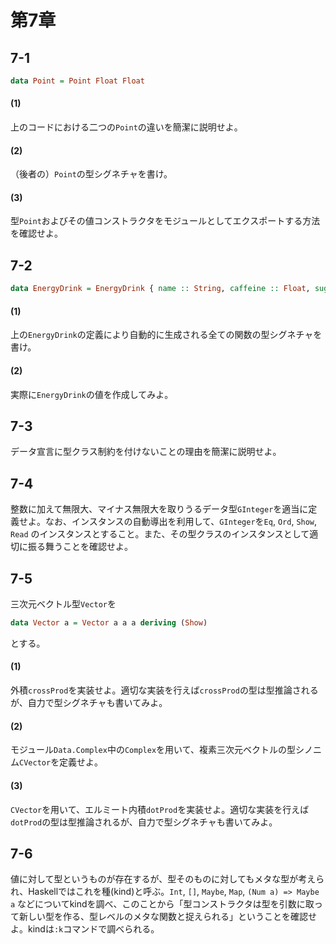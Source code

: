 # 第7章
## 7-1
```haskell
data Point = Point Float Float 
```
#### (1)
上のコードにおける二つの`Point`の違いを簡潔に説明せよ。

#### (2)
（後者の）`Point`の型シグネチャを書け。

#### (3)
型`Point`およびその値コンストラクタをモジュールとしてエクスポートする方法を確認せよ。

## 7-2
```haskell
data EnergyDrink = EnergyDrink { name :: String, caffeine :: Float, sugar :: Float, price :: Int }
```
#### (1)
上の`EnergyDrink`の定義により自動的に生成される全ての関数の型シグネチャを書け。
 
#### (2)
実際に`EnergyDrink`の値を作成してみよ。

## 7-3
データ宣言に型クラス制約を付けないことの理由を簡潔に説明せよ。

## 7-4
整数に加えて無限大、マイナス無限大を取りうるデータ型`GInteger`を適当に定義せよ。なお、インスタンスの自動導出を利用して、`GInteger`を`Eq`, `Ord`, `Show`, `Read` のインスタンスとすること。また、その型クラスのインスタンスとして適切に振る舞うことを確認せよ。

## 7-5
三次元ベクトル型`Vector`を
```haskell
data Vector a = Vector a a a deriving (Show)
```
とする。
#### (1)
外積`crossProd`を実装せよ。適切な実装を行えば`crossProd`の型は型推論されるが、自力で型シグネチャも書いてみよ。

#### (2)
モジュール`Data.Complex`中の`Complex`を用いて、複素三次元ベクトルの型シノニム`CVector`を定義せよ。

#### (3)
`CVector`を用いて、エルミート内積`dotProd`を実装せよ。適切な実装を行えば`dotProd`の型は型推論されるが、自力で型シグネチャも書いてみよ。

## 7-6
値に対して型というものが存在するが、型そのものに対してもメタな型が考えられ、Haskellではこれを種(kind)と呼ぶ。`Int`, `[]`, `Maybe`,  `Map`, `(Num a) => Maybe a` などについてkindを調べ、このことから「型コンストラクタは型を引数に取って新しい型を作る、型レベルのメタな関数と捉えられる」ということを確認せよ。kindは`:k`コマンドで調べられる。
